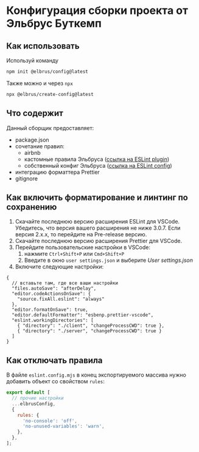 # Конфигурация сборки проекта от Эльбрус Буткемп

## Как использовать

Используй команду

```bash
npm init @elbrus/config@latest
```

Также можно и через `npx`

```bash
npx @elbrus/create-config@latest
```

## Что содержит

Данный сборщик предоставляет:

- package.json
- сочетание правил:
  - airbnb
  - кастомные правила Эльбруса ([ссылка на ESLint plugin](https://github.com/Elbrus-Bootcamp/eslint-plugin))
  - собственный конфиг Эльбруса ([ссылка на ESLint config](https://github.com/Elbrus-Bootcamp/eslint-config))
- интеграцию форматтера Prettier
- gitignore

## Как включить форматирование и линтинг по сохранению

1. Скачайте последнюю версию расширения ESLint для VSCode. Убедитесь, что версия вашего
   расширения не ниже 3.0.7. Если версия 2.x.x, то перейдите на Pre-release версию.
2. Скачайте последнюю версию расширения Prettier для VSCode.
3. Перейдите пользовательские настройки в VSCode:
   1. нажмите `Ctrl+Shift+P` или `Cmd+Shift+P`
   2. Введите в окно `user settings.json` и выберите _User settings.json_
4. Включите следующие настройки:

```jsonc
{
  // вставьте там, где все ваши настройки
  "files.autoSave": "afterDelay",
  "editor.codeActionsOnSave": {
    "source.fixAll.eslint": "always"
  },
  "editor.formatOnSave": true,
  "editor.defaultFormatter": "esbenp.prettier-vscode",
  "eslint.workingDirectories": [
    { "directory": "./client", "changeProcessCWD": true },
    { "directory": "./server", "changeProcessCWD": true }
  ]
}
```

## Как отключать правила

В файле `eslint.config.mjs` в конец экспортируемого массива нужно добавить объект со
свойством `rules`:

```js
export default [
  // прочие настройки
  ...elbrusConfig,
  {
    rules: {
      'no-console': 'off',
      'no-unused-variables': 'warn',
    },
  },
];
```
